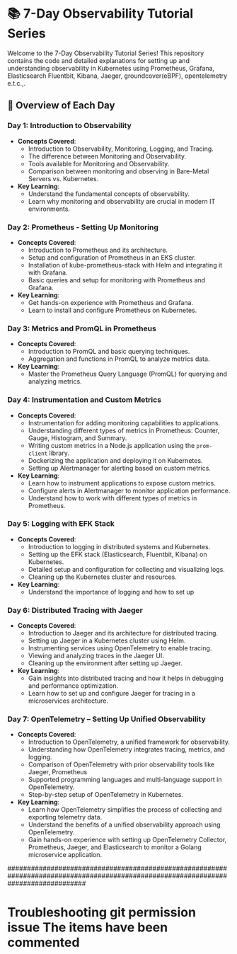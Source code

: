 
# 📚 7-Day Observability Tutorial Series

Welcome to the 7-Day Observability Tutorial Series! This repository contains the code and detailed explanations for setting up and understanding observability in Kubernetes using Prometheus, Grafana, Elasticsearch Fluentbit, Kibana, Jaeger, groundcover(eBPF), opentelemetry e.t.c.,.

## 📅 Overview of Each Day

### Day 1: Introduction to Observability
- **Concepts Covered**:
  - Introduction to Observability, Monitoring, Logging, and Tracing.
  - The difference between Monitoring and Observability.
  - Tools available for Monitoring and Observability.
  - Comparison between monitoring and observing in Bare-Metal Servers vs. Kubernetes.
- **Key Learning**:
  - Understand the fundamental concepts of observability.
  - Learn why monitoring and observability are crucial in modern IT environments.

### Day 2: Prometheus - Setting Up Monitoring
- **Concepts Covered**:
  - Introduction to Prometheus and its architecture.
  - Setup and configuration of Prometheus in an EKS cluster.
  - Installation of kube-prometheus-stack with Helm and integrating it with Grafana.
  - Basic queries and setup for monitoring with Prometheus and Grafana.
- **Key Learning**:
  - Get hands-on experience with Prometheus and Grafana.
  - Learn to install and configure Prometheus on Kubernetes.

### Day 3: Metrics and PromQL in Prometheus
- **Concepts Covered**:
  - Introduction to PromQL and basic querying techniques.
  - Aggregation and functions in PromQL to analyze metrics data.
- **Key Learning**:
  - Master the Prometheus Query Language (PromQL) for querying and analyzing metrics.

### Day 4: Instrumentation and Custom Metrics
- **Concepts Covered**:
  - Instrumentation for adding monitoring capabilities to applications.
  - Understanding different types of metrics in Prometheus: Counter, Gauge, Histogram, and Summary.
  - Writing custom metrics in a Node.js application using the `prom-client` library.
  - Dockerizing the application and deploying it on Kubernetes.
  - Setting up Alertmanager for alerting based on custom metrics.
- **Key Learning**:
  - Learn how to instrument applications to expose custom metrics.
  - Configure alerts in Alertmanager to monitor application performance.
  - Understand how to work with different types of metrics in Prometheus.

### Day 5: Logging with EFK Stack
- **Concepts Covered**:
  - Introduction to logging in distributed systems and Kubernetes.
  - Setting up the EFK stack (Elasticsearch, Fluentbit, Kibana) on Kubernetes.
  - Detailed setup and configuration for collecting and visualizing logs.
  - Cleaning up the Kubernetes cluster and resources.
- **Key Learning**:
  - Understand the importance of logging and how to set up

### Day 6: Distributed Tracing with Jaeger
- **Concepts Covered**:
  - Introduction to Jaeger and its architecture for distributed tracing.
  - Setting up Jaeger in a Kubernetes cluster using Helm.
  - Instrumenting services using OpenTelemetry to enable tracing.
  - Viewing and analyzing traces in the Jaeger UI.
  - Cleaning up the environment after setting up Jaeger.
- **Key Learning**:
  - Gain insights into distributed tracing and how it helps in debugging and performance optimization.
  - Learn how to set up and configure Jaeger for tracing in a microservices architecture.

### Day 7: OpenTelemetry – Setting Up Unified Observability
- **Concepts Covered**:
  - Introduction to OpenTelemetry, a unified framework for observability.
  - Understanding how OpenTelemetry integrates tracing, metrics, and logging.
  - Comparison of OpenTelemetry with prior observability tools like Jaeger, Prometheus
  - Supported programming languages and multi-language support in OpenTelemetry.
  - Step-by-step setup of OpenTelemetry in Kubernetes.
- **Key Learning**:
  - Learn how OpenTelemetry simplifies the process of collecting and exporting telemetry data.
  - Understand the benefits of a unified observability approach using OpenTelemetry.
  - Gain hands-on experience with setting up OpenTelemetry Collector, Prometheus, Jaeger, and Elasticsearch to monitor a Golang microservice application.


####################################################################################################################################
# Troubleshooting git permission issue The items have been commented
<!-- The error message indicates that a remote named origin already exists in your Git repository. To resolve this issue, you have a couple of options:

Option 1: Change the Existing Remote URL
If you want to update the existing origin remote to point to a new URL, you can use the following command:

bash
Copy code
git remote set-url origin git@github.com:Dorfsky24/observability_project.git
This command updates the URL for the existing origin remote to the specified SSH URL.

Option 2: Remove the Existing Remote and Add a New One
If you prefer to remove the existing remote and then add a new one, you can do so with these commands:

Remove the existing remote:

bash
Copy code
git remote remove origin
Add the new remote:

bash
Copy code
git remote add origin git@github.com:Dorfsky24/observability_project.git
Verify the Change
After updating or adding the remote, you can verify the changes by running:

bash
Copy code
git remote -v
/*This command will show you the current remotes and their URLs. You should see the new SSH URL listed for the origin remote. -->
